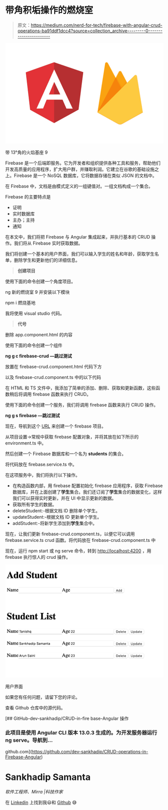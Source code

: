 # 带角积垢操作的燃烧室

> 原文：<https://medium.com/nerd-for-tech/firebase-with-angular-crud-operations-ba91ddf1dcc4?source=collection_archive---------0----------------------->

![](img/0c02b84020b05e8b2a102b9b49848b2c.png)

带 13°角的火焰基座 9

Firebase 是一个后端即服务。它为开发者和组织提供各种工具和服务，帮助他们开发高质量的应用程序，扩大用户群，并赚取利润。它建立在谷歌的基础设施之上。Firebase 是一个 NoSQL 数据库，它将数据存储在类似 JSON 的文档中。

在 Firebase 中，文档是由模式定义的一组键值对。一组文档构成一个集合。

Firebase 的主要特点是

*   证明
*   实时数据库
*   主办；主持
*   通知

在本文中，我们将把 Firebase 与 Angular 集成起来，并执行基本的 CRUD 操作。我们将从 Firebase 实时获取数据。

我们将创建一个基本的用户界面，我们可以输入学生的姓名和年龄，获取学生名单，删除学生和更新他们的详细信息。

> **创建项目**

使用下面的命令创建一个角度项目。

ng 新的燃烧室 9 并安装以下模块

npm i 燃烧基地

我将使用 visual studio 代码。

> **代号**

删除 app.component.html 的内容

使用下面的命令创建一个组件

**ng g c firebase-crud —跳过测试**

放置在 firebase-crud.component.html 代码下方

以及 firebase-crud.component.ts 中的以下代码

在 HTML 和 TS 文件中，我添加了简单的添加、删除、获取和更新函数，这些函数稍后将调用 firebase 函数来执行 CRUD。

使用下面的命令创建一个服务，我们将调用 firebase 函数来执行 CRUD 操作。

**ng g s firebase —跳过测试**

现在，导航到这个 [URL](https://console.firebase.google.com/u/0/) 来创建一个 firebase 项目。

从项目设置->常规中获取 firebase 配置对象，并将其放在如下所示的 environment.ts 中。

然后创建一个 Firebase 数据库和一个名为 **students** 的集合。

将代码放在 firebase.service.ts 中。

在这项服务中，我们将执行以下操作。

*   在构造函数内部，用 firebase 配置初始化 firebase 应用程序，获取 Firebase 数据库，并在上面创建了**学生**集合。我们还订阅了**学生**集合的数据变化，这样我们可以获得实时更新，并在 UI 中显示更新的数据。
*   获取所有学生的数据。
*   deleteStudent:-根据文档 ID 删除单个学生。
*   updateStudent:-根据文档 ID 更新单个学生。
*   addStudent:-将新学生添加到**学生**集合中。

现在，让我们更新 firebase-crud.component.ts，以便它可以调用 firebase.service.ts crud 函数。将代码放在 firebase-crud.component.ts 中

现在，运行 npm start 或 ng serve 命令，转到 [http://localhost:4200](http://localhost:4200) ，用 firebase 执行惊人的 crud 操作。

![](img/53a80bdea646d4f03889876b4fb5f9f8.png)

用户界面

如果您有任何问题，请留下您的评论。

查看 Github 仓库中的源代码。

[](https://github.com/dev-sankhadip/CRUD-operations-in-Firebase-Angular) [## GitHub-dev-sankhadip/CRUD-in-fire base-Angular 操作

### 此项目是使用 Angular CLI 版本 13.0.3 生成的。为开发服务器运行 ng serve。导航到…

github.com](https://github.com/dev-sankhadip/CRUD-operations-in-Firebase-Angular) 

# Sankhadip Samanta

*软件工程师、Mirra |科技作家*

在 [Linkedin](https://www.linkedin.com/in/sankhadip-samanta-7bb891180/) 上找到我😃和 [Github](https://github.com/dev-sankhadip) 😅